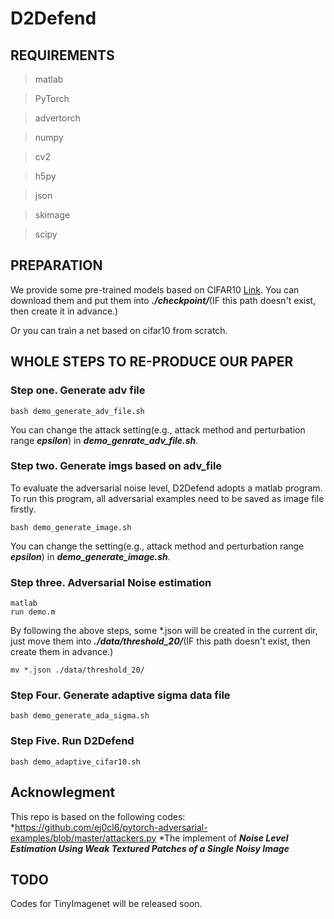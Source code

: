 # D2Defend
## REQUIREMENTS
> matlab

> PyTorch

> advertorch

> numpy

> cv2

> h5py

> json

> skimage

> scipy

## PREPARATION 
We provide some pre-trained models based on CIFAR10 [Link](https://drive.google.com/file/d/1y1dn8s86pNRKYIjvFqtuWRPB60JHDHK-/view?usp=sharing). You can download them and put them into ***./checkpoint/***(IF this path doesn't exist, then create it in advance.)

Or you can train a net based on cifar10 from scratch.


## WHOLE STEPS TO RE-PRODUCE OUR PAPER
### Step one. Generate adv file

```shell
bash demo_generate_adv_file.sh
```
You can change the attack setting(e.g., attack method and perturbation range ***epsilon***) in ***demo_genrate_adv_file.sh***.

### Step two. Generate imgs based on adv_file
To evaluate the adversarial noise level, D2Defend adopts a matlab program. To run this program, all adversarial examples need to be saved as image file firstly. 

```shell
bash demo_generate_image.sh
```
You can change the setting(e.g., attack method and perturbation range ***epsilon***) in ***demo_generate_image.sh***.

### Step three. Adversarial Noise estimation

```shell
matlab
run demo.m
```
By following the above steps, some \*.json will be created in the current dir, just move them into  ***./data/threshold_20/***(IF this path doesn't exist, then create them in advance.)

```shell
mv *.json ./data/threshold_20/
```

### Step Four. Generate adaptive sigma data file 

```shell
bash demo_generate_ada_sigma.sh
```

### Step Five. Run D2Defend

```shell
bash demo_adaptive_cifar10.sh
```

## Acknowlegment
This repo is based on the following codes:
*https://github.com/ej0cl6/pytorch-adversarial-examples/blob/master/attackers.py
*The implement of ***Noise Level Estimation Using Weak Textured Patches of a Single Noisy Image***

## TODO
Codes for TinyImagenet will be released soon.
